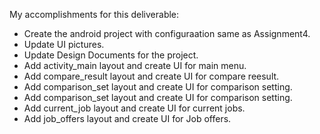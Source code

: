 My accomplishments for this deliverable:

- Create the android project with configuraation same as Assignment4.
- Update UI pictures.
- Update Design Documents for the project.
- Add activity_main layout and create UI for main menu.
- Add compare_result layout and create UI for compare reesult.
- Add comparison_set layout and create UI for comparison setting.
- Add comparison_set layout and create UI for comparison setting.
- Add current_job layout and create UI for current jobs.
- Add job_offers layout and create UI for Job offers.
